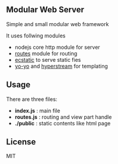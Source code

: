 ## Modular Web Server

Simple and small modular web framework

It uses follwing modules
- nodejs core http module for server
- [routes](https://github.com/aaronblohowiak/routes.js) module for routing
- [ecstatic](https://github.com/jfhbrook/node-ecstatic) to serve static fies
- [yo-yo](https://github.com/maxogden/yo-yo) and [hyperstream](https://github.com/substack/hyperstream) for templating

## Usage

There are three files:
- **index.js** : main file 
- **routes.js** : routing and view part handle
- **./public** : static contents like html page

## License
MIT

